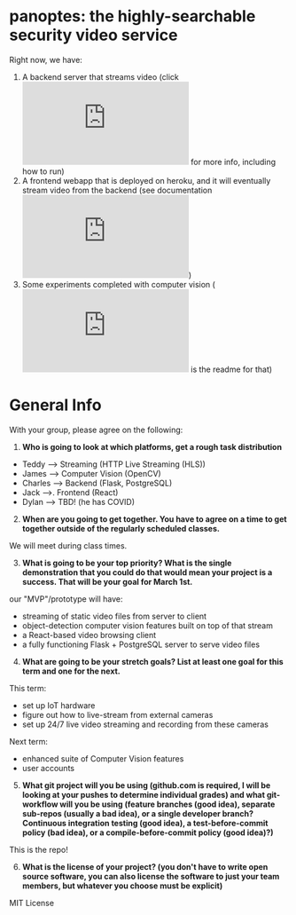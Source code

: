 # panoptes: the highly-searchable security video service

Right now, we have:

1. A backend server that streams video (click ![HERE](https://github.com/theodorewahle/panoptes/blob/main/backend/README.md) for more info, including how to run)
2. A frontend webapp that is deployed on heroku, and it will eventually stream video from the backend (see documentation ![HERE](https://github.com/theodorewahle/panoptes/blob/main/frontend/README.md))
3. Some experiments completed with computer vision (![HERE](https://github.com/theodorewahle/panoptes/blob/main/computer-vision/COMPUTER_VISION.md) is the readme for that)

# General Info

With your group, please agree on the following:

1. **Who is going to look at which platforms, get a rough task distribution**

- Teddy --> Streaming (HTTP Live Streaming (HLS))
- James --> Computer Vision (OpenCV)
- Charles --> Backend (Flask, PostgreSQL)
- Jack -->. Frontend (React)
- Dylan --> TBD! (he has COVID)

2. **When are you going to get together. You have to agree on a time to get together outside of the regularly scheduled classes.**
   
We will meet during class times.

3. **What is going to be your top priority? What is the single demonstration that you could do that would mean your project is a success. That will be your goal for March 1st.**
    
our "MVP"/prototype will have:
- streaming of static video files from server to client
- object-detection computer vision features built on top of that stream
- a React-based video browsing client
- a fully functioning Flask + PostgreSQL server to serve video files

4. **What are going to be your stretch goals? List at least one goal for this term and one for the next.**

This term:
- set up IoT hardware
- figure out how to live-stream from external cameras
- set up 24/7 live video streaming and recording from these cameras

Next term:
- enhanced suite of Computer Vision features
- user accounts

5. **What git project will you be using (github.com is required, I will be looking at your pushes to determine individual grades) and what git-workflow will you be using (feature branches (good idea), separate sub-repos (usually a bad idea), or a single developer branch? Continuous integration testing (good idea), a test-before-commit policy (bad idea), or a compile-before-commit policy (good idea)?)**
    
This is the repo!

6. **What is the license of your project? (you don't have to write open source software, you can also license the software to just your team members, but whatever you choose must be explicit)**

MIT License


